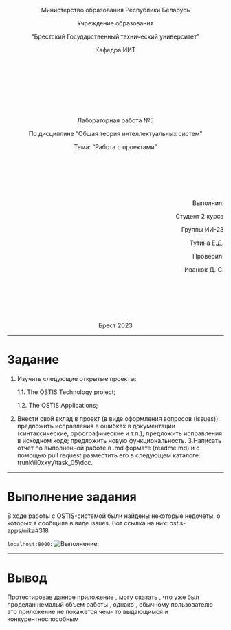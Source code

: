 <p align="center"> Министерство образования Республики Беларусь</p>
<p align="center">Учреждение образования</p>
<p align="center">“Брестский Государственный технический университет”</p>
<p align="center">Кафедра ИИТ</p>
<br><br><br><br><br><br><br>
<p align="center">Лабораторная работа №5</p>
<p align="center">По дисциплине “Общая теория интеллектуальных систем”</p>
<p align="center">Тема: “Работа с проектами”</p>
<br><br><br><br><br>
<p align="right">Выполнил:</p>
<p align="right">Студент 2 курса</p>
<p align="right">Группы ИИ-23</p>
<p align="right">Тутина Е.Д.</p>
<p align="right">Проверил:</p>
<p align="right">Иванюк Д. С.</p>
<br><br><br><br><br>
<p align="center">Брест 2023</p>


---

# Задание

1. Изучить следующие открытые проекты:
   
	1.1. The OSTIS Technology project;
   
	1.2. The OSTIS Applications;
   
3. Внести свой вклад в проект (в виде оформления вопросов (issues)):
	предложить исправления в ошибках в документации (синтаксические, орфографические и т.п.);
	предложить исправления в исходном коде;
	предложить новую функциональность.
3.Написать отчет по выполненной работе в .md формате (readme.md) и с помощью pull request разместить его в следующем каталоге: trunk\ii0xxyy\task_05\doc.
---
# Выполнение задания
В ходе работы с OSTIS-системой были найдены некоторые недочеты, о которых я сообщила в виде issues. Вот ссылка на них: 
ostis-apps/nika#318


```localhost:8000```:
![Выполнение:](screen.jpg)


---
# Вывод 
Протестировав данное приложение , могу сказать , что уже был проделан немалый объем работы , однако , обычному пользователю это приложение не покажется чем- то выдающимся и конкурентноспособным
